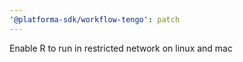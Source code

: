 ```yaml
---
'@platforma-sdk/workflow-tengo': patch
---
```


Enable R to run in restricted network on linux and mac
